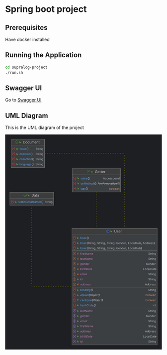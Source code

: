 # Spring boot project

## Prerequisites

Have docker installed

## Running the Application

```sh
cd supralog-project
./run.sh
```

## Swagger UI

Go to [Swagger UI](http://localhost:8080/swagger-ui.html)

## UML Diagram
This is the UML diagram of the project

![UML Diagram](UML_Diagram.jpg)

